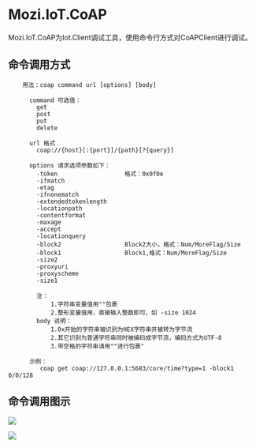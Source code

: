 ﻿# Mozi.IoT.CoAP 

Mozi.IoT.CoAP为Iot.Client调试工具，使用命令行方式对CoAPClient进行调试。

## 命令调用方式
~~~shell
    用法：coap command url [options] [body]
         
      command 可选值：
        get
        post
        put
        delete

      url 格式
        coap://{host}[:{port}]/{path}[?{query}]

      options 请求选项参数如下：
        -token                   格式：0x0f0e
        -ifmatch                 
        -etag                    
        -ifnonematch             
        -extendedtokenlength     
        -locationpath            
        -contentformat           
        -maxage                  
        -accept                  
        -locationquery           
        -block2                  Block2大小，格式：Num/MoreFlag/Size
        -block1                  Block1,格式：Num/MoreFlag/Size
        -size2                   
        -proxyuri                
        -proxyscheme             
        -size1  
        
        注：
            1.字符串变量值用""包裹
            2.整形变量值用，直接输入整数即可，如 -size 1024
        body 说明：
            1.0x开始的字符串被识别为HEX字符串并被转为字节流
            2.其它识别为普通字符串同时被编码成字节流，编码方式为UTF-8
            3.带空格的字符串请用""进行包裹" 

      示例：
         coap get coap://127.0.0.1:5683/core/time?type=1 -block1 0/0/128

~~~

## 命令调用图示
![][example1]

![][example2]

[example1]:./coap_202203100001.png
[example2]:./coap_202203100002.png
